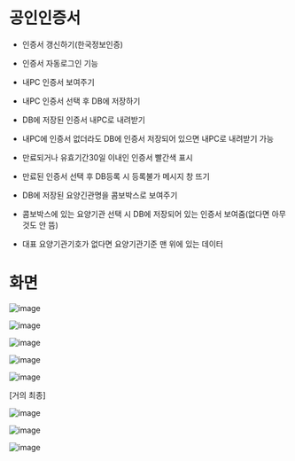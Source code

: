 # 공인인증서
- 인증서 갱신하기(한국정보인증)
- 인증서 자동로그인 기능
- 내PC 인증서 보여주기
- 내PC 인증서 선택 후 DB에 저장하기
- DB에 저장된 인증서 내PC로 내려받기


- 내PC에 인증서 없더라도 DB에 인증서 저장되어 있으면 내PC로 내려받기 가능
- 만료되거나 유효기간30일 이내인 인증서 빨간색 표시
- 만료된 인증서 선택 후 DB등록 시 등록불가 메시지 창 뜨기
- DB에 저장된 요양긴관명을 콤보박스로 보여주기
- 콤보박스에 있는 요양기관 선택 시 DB에 저장되어 있는 인증서 보여줌(없다면 아무것도 안 뜸)
- 대표 요양기관기호가 없다면 요양기관기준 맨 위에 있는 데이터 



# 화면
![image](https://user-images.githubusercontent.com/65011438/167378303-b4eb2fde-797f-4791-896c-8055b3ff117b.png)


![image](https://user-images.githubusercontent.com/65011438/167792690-997b1930-4662-40f3-985c-e3fec0d1f2cb.png)



![image](https://user-images.githubusercontent.com/65011438/167792839-0542c49b-b293-483e-862f-554216624950.png)



![image](https://user-images.githubusercontent.com/65011438/168021413-37029493-e45e-4b58-933b-a90e50e71831.png)


![image](https://user-images.githubusercontent.com/65011438/168526428-2a42c193-86f0-4c1a-9374-55a559942f7c.png)

[거의 최종]

![image](https://user-images.githubusercontent.com/65011438/169984767-25ef5f2f-c3a9-4b58-addf-7a530d4f1ce6.png)


![image](https://user-images.githubusercontent.com/65011438/169984781-13ff5021-0e63-4cb5-a8ee-71f7c0a37256.png)


![image](https://user-images.githubusercontent.com/65011438/169984812-ddd88b74-8bb5-4416-a5c6-ae1e298b0282.png)
